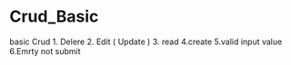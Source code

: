 # Crud_Basic
basic Crud  1. Delere 2. Edit ( Update ) 3. read  4.create 5.valid input value 6.Emrty not submit 
